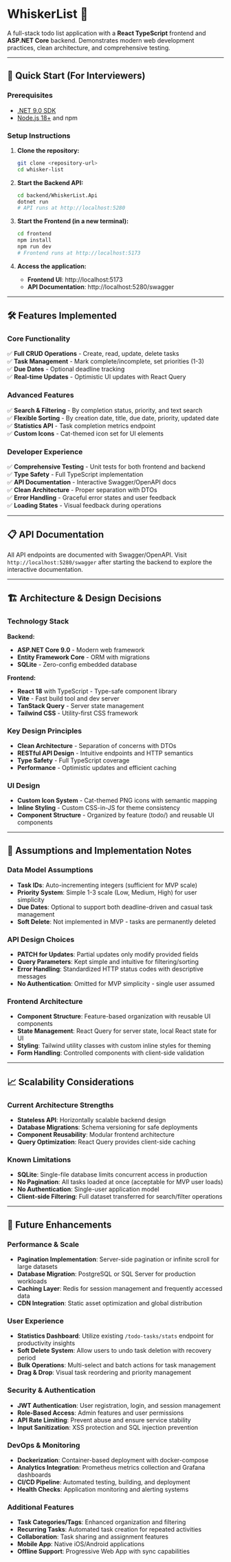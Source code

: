 # WhiskerList 🐾

A full-stack todo list application with a **React TypeScript** frontend and **ASP.NET Core** backend. Demonstrates modern web development practices, clean architecture, and comprehensive testing.

---

## 🚀 Quick Start (For Interviewers)

### Prerequisites
- [.NET 9.0 SDK](https://dotnet.microsoft.com/download/dotnet/9.0)
- [Node.js 18+](https://nodejs.org/) and npm

### Setup Instructions

1. **Clone the repository:**
   ```bash
   git clone <repository-url>
   cd whisker-list
   ```

2. **Start the Backend API:**
   ```bash
   cd backend/WhiskerList.Api
   dotnet run
   # API runs at http://localhost:5280
   ```

3. **Start the Frontend (in a new terminal):**
   ```bash
   cd frontend
   npm install
   npm run dev
   # Frontend runs at http://localhost:5173
   ```

4. **Access the application:**
   - **Frontend UI**: http://localhost:5173
   - **API Documentation**: http://localhost:5280/swagger

---

## 🛠️ Features Implemented

### Core Functionality
✅ **Full CRUD Operations** - Create, read, update, delete tasks  
✅ **Task Management** - Mark complete/incomplete, set priorities (1-3)  
✅ **Due Dates** - Optional deadline tracking  
✅ **Real-time Updates** - Optimistic UI updates with React Query  

### Advanced Features
✅ **Search & Filtering** - By completion status, priority, and text search  
✅ **Flexible Sorting** - By creation date, title, due date, priority, updated date  
✅ **Statistics API** - Task completion metrics endpoint  
✅ **Custom Icons** - Cat-themed icon set for UI elements  

### Developer Experience
✅ **Comprehensive Testing** - Unit tests for both frontend and backend  
✅ **Type Safety** - Full TypeScript implementation  
✅ **API Documentation** - Interactive Swagger/OpenAPI docs  
✅ **Clean Architecture** - Proper separation with DTOs  
✅ **Error Handling** - Graceful error states and user feedback  
✅ **Loading States** - Visual feedback during operations  

---

## 📋 API Documentation

All API endpoints are documented with Swagger/OpenAPI. Visit `http://localhost:5280/swagger` after starting the backend to explore the interactive documentation.

---

## 🏗️ Architecture & Design Decisions

### Technology Stack
**Backend:**
- **ASP.NET Core 9.0** - Modern web framework
- **Entity Framework Core** - ORM with migrations
- **SQLite** - Zero-config embedded database

**Frontend:**
- **React 18** with TypeScript - Type-safe component library
- **Vite** - Fast build tool and dev server
- **TanStack Query** - Server state management
- **Tailwind CSS** - Utility-first CSS framework

### Key Design Principles
- **Clean Architecture** - Separation of concerns with DTOs
- **RESTful API Design** - Intuitive endpoints and HTTP semantics
- **Type Safety** - Full TypeScript coverage
- **Performance** - Optimistic updates and efficient caching

### UI Design
- **Custom Icon System** - Cat-themed PNG icons with semantic mapping
- **Inline Styling** - Custom CSS-in-JS for theme consistency
- **Component Structure** - Organized by feature (todo/) and reusable UI components

---

## 📝 Assumptions and Implementation Notes

### Data Model Assumptions
- **Task IDs**: Auto-incrementing integers (sufficient for MVP scale)
- **Priority System**: Simple 1-3 scale (Low, Medium, High) for user simplicity
- **Due Dates**: Optional to support both deadline-driven and casual task management
- **Soft Delete**: Not implemented in MVP - tasks are permanently deleted

### API Design Choices
- **PATCH for Updates**: Partial updates only modify provided fields
- **Query Parameters**: Kept simple and intuitive for filtering/sorting
- **Error Handling**: Standardized HTTP status codes with descriptive messages
- **No Authentication**: Omitted for MVP simplicity - single user assumed

### Frontend Architecture
- **Component Structure**: Feature-based organization with reusable UI components
- **State Management**: React Query for server state, local React state for UI
- **Styling**: Tailwind utility classes with custom inline styles for theming
- **Form Handling**: Controlled components with client-side validation

---

## 📈 Scalability Considerations

### Current Architecture Strengths
- **Stateless API**: Horizontally scalable backend design
- **Database Migrations**: Schema versioning for safe deployments
- **Component Reusability**: Modular frontend architecture
- **Query Optimization**: React Query provides client-side caching

### Known Limitations
- **SQLite**: Single-file database limits concurrent access in production
- **No Pagination**: All tasks loaded at once (acceptable for MVP user loads)
- **No Authentication**: Single-user application model
- **Client-side Filtering**: Full dataset transferred for search/filter operations

---

## 🚀 Future Enhancements

### Performance & Scale
- **Pagination Implementation**: Server-side pagination or infinite scroll for large datasets
- **Database Migration**: PostgreSQL or SQL Server for production workloads
- **Caching Layer**: Redis for session management and frequently accessed data
- **CDN Integration**: Static asset optimization and global distribution

### User Experience
- **Statistics Dashboard**: Utilize existing `/todo-tasks/stats` endpoint for productivity insights
- **Soft Delete System**: Allow users to undo task deletion with recovery period
- **Bulk Operations**: Multi-select and batch actions for task management
- **Drag & Drop**: Visual task reordering and priority management

### Security & Authentication
- **JWT Authentication**: User registration, login, and session management
- **Role-Based Access**: Admin features and user permissions
- **API Rate Limiting**: Prevent abuse and ensure service stability
- **Input Sanitization**: XSS protection and SQL injection prevention

### DevOps & Monitoring
- **Dockerization**: Container-based deployment with docker-compose
- **Analytics Integration**: Prometheus metrics collection and Grafana dashboards
- **CI/CD Pipeline**: Automated testing, building, and deployment
- **Health Checks**: Application monitoring and alerting systems

### Additional Features
- **Task Categories/Tags**: Enhanced organization and filtering
- **Recurring Tasks**: Automated task creation for repeated activities
- **Collaboration**: Task sharing and assignment features
- **Mobile App**: Native iOS/Android applications
- **Offline Support**: Progressive Web App with sync capabilities